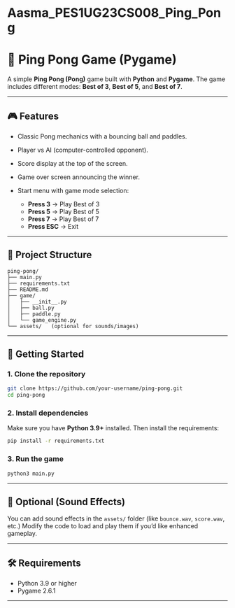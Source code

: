 # Aasma_PES1UG23CS008_Ping_Pong
# 🏓 Ping Pong Game (Pygame)

A simple **Ping Pong (Pong)** game built with **Python** and **Pygame**.
The game includes different modes: **Best of 3**, **Best of 5**, and **Best of 7**.

---

## 🎮 Features

* Classic Pong mechanics with a bouncing ball and paddles.
* Player vs AI (computer-controlled opponent).
* Score display at the top of the screen.
* Game over screen announcing the winner.
* Start menu with game mode selection:

  * **Press 3** → Play Best of 3
  * **Press 5** → Play Best of 5
  * **Press 7** → Play Best of 7
  * **Press ESC** → Exit

---

## 📂 Project Structure

```
ping-pong/
├── main.py
├── requirements.txt
├── README.md
├── game/
│   ├── __init__.py
│   ├── ball.py
│   ├── paddle.py
│   └── game_engine.py
└── assets/   (optional for sounds/images)
```

---

## 🚀 Getting Started

### 1. Clone the repository

```bash
git clone https://github.com/your-username/ping-pong.git
cd ping-pong
```

### 2. Install dependencies

Make sure you have **Python 3.9+** installed. Then install the requirements:

```bash
pip install -r requirements.txt
```

### 3. Run the game

```bash
python3 main.py
```

---

## 🎵 Optional (Sound Effects)

You can add sound effects in the `assets/` folder (like `bounce.wav`, `score.wav`, etc.)
Modify the code to load and play them if you’d like enhanced gameplay.

---

## 🛠️ Requirements

* Python 3.9 or higher
* Pygame 2.6.1

---

